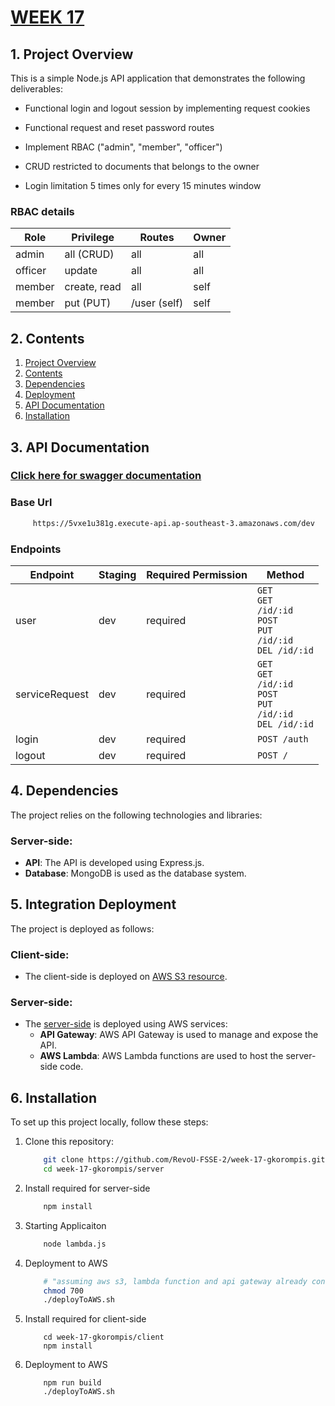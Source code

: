 # [WEEK 17](http://week17.app.s3-website.ap-southeast-3.amazonaws.com/)

## 1. Project Overview
This is a simple Node.js API application that demonstrates the following deliverables:

- Functional login and logout session by implementing request cookies

- Functional request and reset password routes

- Implement RBAC ("admin", "member", "officer")

- CRUD restricted to documents that belongs to the owner

- Login limitation 5 times only for every 15 minutes window

### RBAC details
| Role    | Privilege        | Routes             | Owner |
| ------- | ---------------- | ------------------- | ----- |
| admin   | all (CRUD)       | all                | all   |
| officer | update           | all                | all   |
| member  | create, read     | all                | self  |
| member  | put (PUT)        | /user (self)       | self  |

## 2. Contents
1. [Project Overview](#1-project-overview)
2. [Contents](#2-contents)
3. [Dependencies](#3-api-documentation)
4. [Deployment](#4-dependencies)
5. [API Documentation](#5-deployment)
6. [Installation](#6-installation)

## 3. API Documentation

### [Click here for swagger documentation](https://5vxe1u381g.execute-api.ap-southeast-3.amazonaws.com/dev/api-docs/)

### Base Url

```html
     https://5vxe1u381g.execute-api.ap-southeast-3.amazonaws.com/dev
```

### Endpoints

| Endpoint         | Staging  | Required Permission | Method                                      |
|-----------------|---------|---------------------|--------------------------------------------|
| user            | dev     | required            | <code>GET</code><br><code>GET /id/:id</code><br><code>POST</code><br><code>PUT /id/:id</code><br><code>DEL /id/:id</code> |
| serviceRequest  | dev     | required            | <code>GET</code><br><code>GET /id/:id</code><br><code>POST</code><br><code>PUT /id/:id</code><br><code>DEL /id/:id</code> |
| login           | dev     | required            | <code>POST /auth</code>                             |
| logout          | dev     | required            | <code>POST /</code>                                 |



## 4. Dependencies
The project relies on the following technologies and libraries:

### Server-side:

- **API**: The API is developed using Express.js.
- **Database**: MongoDB is used as the database system.

## 5. Integration Deployment

The project is deployed as follows:

### Client-side:

- The client-side is deployed on [AWS S3 resource](http://week17.app.s3-website.ap-southeast-3.amazonaws.com/).

### Server-side:

- The [server-side](https://5vxe1u381g.execute-api.ap-southeast-3.amazonaws.com/dev) is deployed using AWS services:
  - **API Gateway**: AWS API Gateway is used to manage and expose the API.
  - **AWS Lambda**: AWS Lambda functions are used to host the server-side code.



## 6. Installation

To set up this project locally, follow these steps:

1. Clone this repository:

    ```bash
        git clone https://github.com/RevoU-FSSE-2/week-17-gkorompis.git
        cd week-17-gkorompis/server
    ```
2. Install required for server-side

    ```bash
        npm install
    ```
3. Starting Applicaiton

    ```bash
        node lambda.js
    ```
4. Deployment to AWS
    ```bash
        # "assuming aws s3, lambda function and api gateway already configured"
        chmod 700
        ./deployToAWS.sh
    ```
5. Install required for client-side
    ```
        cd week-17-gkorompis/client
        npm install
    ```
6. Deployment to AWS
    ```
        npm run build
        ./deployToAWS.sh
    ```
